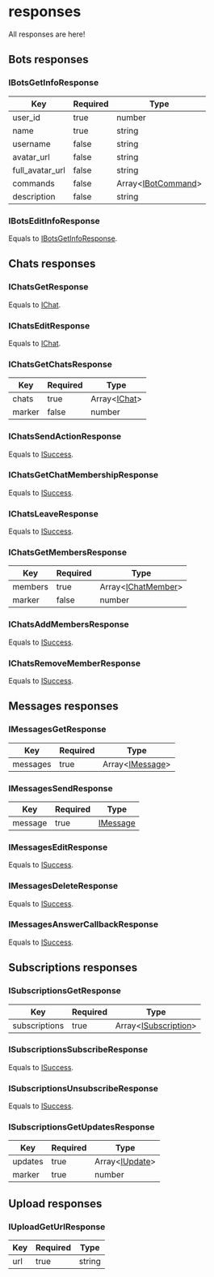 # responses

All responses are here!

## Bots responses

### IBotsGetInfoResponse

| Key             | Required | Type                                              |
| --------------- | -------- | ------------------------------------------------- |
| user_id         | true     | number                                            |
| name            | true     | string                                            |
| username        | false    | string                                            |
| avatar_url      | false    | string                                            |
| full_avatar_url | false    | string                                            |
| commands        | false    | Array\<[IBotCommand](interfaces.md/#IBotCommand)> |
| description     | false    | string                                            |

### IBotsEditInfoResponse

Equals to [IBotsGetInfoResponse](#IBotsGetInfoResponse).

## Chats responses

### IChatsGetResponse

Equals to [IChat](interfaces.md/#IChat).

### IChatsEditResponse

Equals to [IChat](interfaces.md/#IChat).

### IChatsGetChatsResponse

| Key    | Required | Type                                  |
| ------ | -------- | ------------------------------------- |
| chats  | true     | Array\<[IChat](interfaces.md/#IChat)> |
| marker | false    | number                                |

### IChatsSendActionResponse

Equals to [ISuccess](interfaces.md/#ISuccess).

### IChatsGetChatMembershipResponse

Equals to [ISuccess](interfaces.md/#ISuccess).

### IChatsLeaveResponse

Equals to [ISuccess](interfaces.md/#ISuccess).

### IChatsGetMembersResponse

| Key     | Required | Type                                              |
| ------- | -------- | ------------------------------------------------- |
| members | true     | Array\<[IChatMember](interfaces.md/#IChatMember)> |
| marker  | false    | number                                            |

### IChatsAddMembersResponse

Equals to [ISuccess](interfaces.md/#ISuccess).

### IChatsRemoveMemberResponse

Equals to [ISuccess](interfaces.md/#ISuccess).

## Messages responses

### IMessagesGetResponse

| Key      | Required | Type                                        |
| -------- | -------- | ------------------------------------------- |
| messages | true     | Array\<[IMessage](interfaces.md/#IMessage)> |

### IMessagesSendResponse

| Key     | Required | Type                                |
| ------- | -------- | ----------------------------------- |
| message | true     | [IMessage](interfaces.md/#IMessage) |

### IMessagesEditResponse

Equals to [ISuccess](interfaces.md/#ISuccess).

### IMessagesDeleteResponse

Equals to [ISuccess](interfaces.md/#ISuccess).

### IMessagesAnswerCallbackResponse

Equals to [ISuccess](interfaces.md/#ISuccess).

## Subscriptions responses

### ISubscriptionsGetResponse

| Key           | Required | Type                                                  |
| ------------- | -------- | ----------------------------------------------------- |
| subscriptions | true     | Array\<[ISubscription](interfaces.md/#ISubscription)> |

### ISubscriptionsSubscribeResponse

Equals to [ISuccess](interfaces.md/#ISuccess).

### ISubscriptionsUnsubscribeResponse

Equals to [ISuccess](interfaces.md/#ISuccess).

### ISubscriptionsGetUpdatesResponse

| Key     | Required | Type                                      |
| ------- | -------- | ----------------------------------------- |
| updates | true     | Array\<[IUpdate](interfaces.md/#IUpdate)> |
| marker  | true     | number                                    |

## Upload responses

### IUploadGetUrlResponse

| Key | Required | Type   |
| --- | -------- | ------ |
| url | true     | string |
